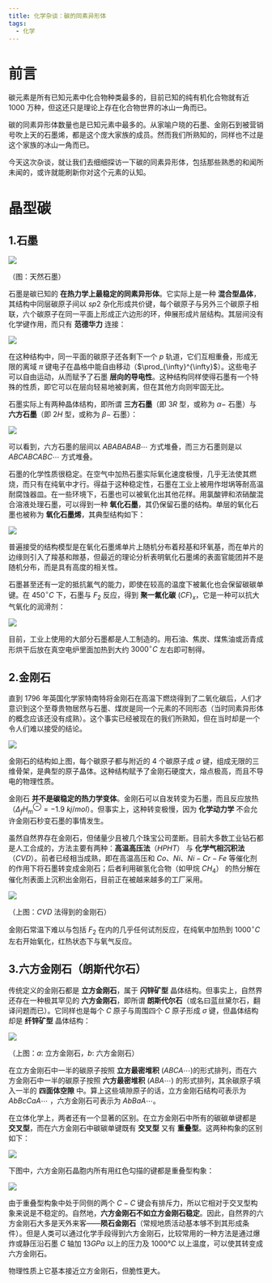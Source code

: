 ```yaml
---
title: 化学杂谈：碳的同素异形体
tags:
  - 化学
---
```

# 前言

碳元素是所有已知元素中化合物种类最多的，目前已知的纯有机化合物就有近 $1000$ 万种，但这还只是理论上存在化合物世界的冰山一角而已。

碳的同素异形体数量也是已知元素中最多的。从家喻户晓的石墨、金刚石到被营销号吹上天的石墨烯，都是这个庞大家族的成员。然而我们所熟知的，同样也不过是这个家族的冰山一角而已。

今天这次杂谈，就让我们去细细探访一下碳的同素异形体，包括那些熟悉的和闻所未闻的，或许就能刷新你对这个元素的认知。

# 晶型碳

## 1.石墨

![](https://cdn.luogu.com.cn/upload/image_hosting/gtg9fwtu.png)

（图：天然石墨）

石墨是碳已知的 **在热力学上最稳定的同素异形体**。它实际上是一种 **混合型晶体**，其结构中同层碳原子间以 $sp2$ 杂化形成共价键，每个碳原子与另外三个碳原子相联，六个碳原子在同一平面上形成正六边形的环，伸展形成片层结构。其层间没有化学键作用，而只有 **范德华力** 连接：

![](https://cdn.luogu.com.cn/upload/image_hosting/fttmq0gw.png)

在这种结构中，同一平面的碳原子还各剩下一个 $p$ 轨道，它们互相重叠，形成无限的离域 $π$ 键电子在晶格中能自由移动（$\prod_{\infty}^{\infty}$）。这些电子可以自由运动，从而赋予了石墨 **层向的导电性**。这种结构同样使得石墨有一个特殊的性质，即它可以在层向轻易地被剥离，但在其他方向则牢固无比。

石墨实际上有两种晶体结构，即所谓 **三方石墨**（即 $3R$ 型，或称为 $\alpha-$ 石墨）与 **六方石墨**（即 $2H$ 型，或称为 $\beta-$ 石墨）：

![](https://cdn.luogu.com.cn/upload/image_hosting/j69cl4n7.png)
 
可以看到，六方石墨的层间以 $ABABABAB\cdots$ 方式堆叠，而三方石墨则是以 $ABCABCABC\cdots$ 方式堆叠。

石墨的化学性质很稳定。在空气中加热石墨实际氧化速度极慢，几乎无法使其燃烧，而只有在纯氧中才行。得益于这种稳定性，石墨在工业上被用作坩埚等耐高温耐腐蚀器皿。在一些环境下，石墨也可以被氧化出其他花样。用氯酸钾和浓硝酸混合溶液处理石墨，可以得到一种 **氧化石墨**，其仍保留石墨的结构。单层的氧化石墨也被称为 **氧化石墨烯**，其典型结构如下：

![](https://cdn.luogu.com.cn/upload/image_hosting/7zzuastc.png)

普遍接受的结构模型是在氧化石墨烯单片上随机分布着羟基和环氧基，而在单片的边缘则引入了羧基和羰基，但最近的理论分析表明氧化石墨烯的表面官能团并不是随机分布，而是具有高度的相关性。

石墨甚至还有一定的抵抗氟气的能力，即使在较高的温度下被氟化也会保留碳碳单键。在 $450^{\circ}C$ 下，石墨与 $F_2$ 反应，得到 **聚一氟化碳** $(CF)_{x}$，它是一种可以抗大气氧化的润滑剂：

![](https://cdn.luogu.com.cn/upload/image_hosting/fzrpse80.png)

目前，工业上使用的大部分石墨都是人工制造的。用石油、焦炭、煤焦油或沥青成形烘干后放在真空电炉里面加热到大约 $3000^{\circ}C$ 左右即可制得。

## 2.金刚石

直到 $1796$ 年英国化学家特南特将金刚石在高温下燃烧得到了二氧化碳后，人们才意识到这个至尊贵物居然与石墨、煤炭是同一个元素的不同形态（当时同素异形体的概念应该还没有成熟）。这个事实已经被现在的我们所熟知，但在当时却是一个令人们难以接受的结论。

![](https://cdn.luogu.com.cn/upload/image_hosting/bufasyr9.png)

金刚石的结构如上图，每个碳原子都与附近的 $4$ 个碳原子成 $\sigma$ 键，组成无限的三维骨架，是典型的原子晶体。这种结构赋予了金刚石硬度大，熔点极高，而且不导电的物理性质。

金刚石 **并不是碳稳定的热力学变体**。金刚石可以自发转变为石墨，而且反应放热（$\Delta_{f}H_{m}^{\ominus}=-1.9~kj/mol$）。但事实上，这种转变极慢，因为 **化学动力学** 不会允许金刚石秒变石墨的事情发生。

虽然自然界存在金刚石，但储量少且被几个珠宝公司垄断。目前大多数工业钻石都是人工合成的，方法主要有两种：**高温高压法**（$HPHT$） 与 **化学气相沉积法**（$CVD$）。前者已经相当成熟，即在高温高压和 $Co$、$Ni$、$Ni-Cr-Fe$ 等催化剂的作用下将石墨转变成金刚石；后者利用碳氢化合物（如甲烷 $CH_{4}$） 的热分解在催化剂表面上沉积出金刚石，目前正在被越来越多的工厂采用。

![](https://cdn.luogu.com.cn/upload/image_hosting/oiohsce7.png)

（上图：$CVD$ 法得到的金刚石）

金刚石常温下难以与包括 $F_{2}$ 在内的几乎任何试剂反应，在纯氧中加热到 $1000^{\circ}C$ 左右开始氧化，红热状态下与氧气反应。

## 3.六方金刚石（朗斯代尔石）

传统定义的金刚石都是 **立方金刚石**，属于 **闪锌矿型** 晶体结构。但事实上，自然界还存在一种极其罕见的 **六方金刚石**，即所谓 **朗斯代尔石**（或名曰蓝丝黛尔石，翻译问题而已）。它同样也是每个 $C$ 原子与周围四个 $C$ 原子形成 $\sigma$ 键，但晶体结构却是 **纤锌矿型** 晶体结构：

![](https://cdn.luogu.com.cn/upload/image_hosting/81syaf5w.png)

（上图：$a:$ 立方金刚石，$b:$ 六方金刚石）

在立方金刚石中一半的碳原子按照 **立方最密堆积** $(ABCA\cdots)$的形式排列，而在六方金刚石中一半的碳原子按照 **六方最密堆积** $(ABA\cdots)$ 的形式排列，其余碳原子填入一半的 **四面体空隙** 中。算上这些填隙原子的话，立方金刚石结构可表示为 $AbBcCaA\cdots$ ，六方金刚石可表示为 $AbBaA\cdots$。

在立体化学上，两者还有一个显著的区别。在立方金刚石中所有的碳碳单键都是 **交叉型**，而在六方金刚石中碳碳单键既有 **交叉型** 又有 **重叠型**。这两种构象的区别如下：

![](https://cdn.luogu.com.cn/upload/image_hosting/gjskka0u.png)

下图中，六方金刚石晶胞内所有用红色勾描的键都是重叠型构象：

![](https://cdn.luogu.com.cn/upload/image_hosting/qj5nj3w3.png)

由于重叠型构象中处于同侧的两个 $C-C$ 键会有排斥力，所以它相对于交叉型构象来说是不稳定的。自然地，**六方金刚石不如立方金刚石稳定**。因此，自然界的六方金刚石大多是天外来客——**陨石金刚石**（常规地质活动基本够不到其形成条件）。但是人类可以通过化学手段得到六方金刚石，比较常用的一种方法是通过爆炸或静压沿石墨 $C$ 轴加 $13GPa$ 以上的压力及 $1000°C$ 以上温度，可以使其转变成六方金刚石。

物理性质上它基本接近立方金刚石，但脆性更大。

